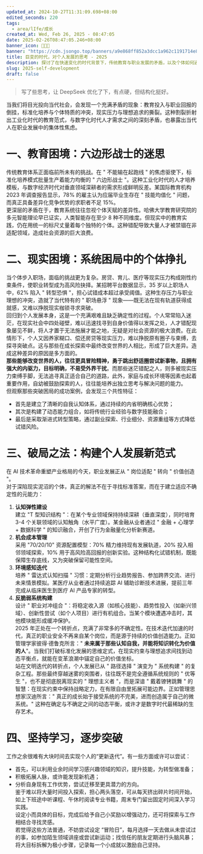 ```yaml
---
updated_at: 2024-10-27T11:31:09.698+08:00
edited_seconds: 220
tags:
  - area/lIfe/成长
created_at: Wed, Feb 26, 2025 - 08:47:05
date: 2025-02-26T08:47:05.246+08:00
banner_icon: 👨🏼‍🔬
banner: "https://cdn.jsongo.top/banners/a9e868ff852a3dcc1a962c1191714e8a.jpg"
title: 巨变的时代，对个人发展的思考 - 2025
description: 探讨了在快速变化的时代背景下，传统教育与职业发展的矛盾，以及个体如何通过自我认知、能力重构和生态突围等策略，在不确定性中实现个人价值的创造与突破。
slug: 2025-self-development
draft: false
---
```

>  写了些思考，让 DeepSeek 优化了下，有点硬，但结构化挺好。

当我们将目光投向当代社会，会发现一个充满矛盾的现象：教育投入与职业回报的倒挂，标准化培养与个体特质的冲突，现实压力与理想追求的撕裂。这种割裂折射出工业化时代的教育范式，与数字化时代人才需求之间的深刻矛盾，也暴露出当代人在职业发展中的集体性焦虑。

# 一、教育困境：六边形战士的迷思
传统教育体系正面临前所未有的挑战。在 " 不能输在起跑线 " 的焦虑驱使下，标准化培养模式批量生产着能力均衡的 " 六边形战士 "。这种工业化时代的人才培养模板，与数字经济时代对垂直领域深耕者的需求形成鲜明反差。某国际教育机构 2023 年调查报告显示，78% 的雇主认为应届毕业生存在 " 技能均值化 " 问题，而真正具备差异化竞争优势的求职者不足 15%。  
更深层的矛盾在于，教育系统往往忽视个体天赋的差异性。哈佛大学教育研究院的多元智能理论早已证实，人类智能存在至少 8 种不同维度。但现实中的教育实践，仍在用统一的标尺丈量着每个独特的个体。这种错配导致大量人才被禁锢在非适配领域，造成社会资源的巨大浪费。

# 二、现实困境：系统困局中的个体挣扎
当个体步入职场，面临的挑战更为复杂。房贷、育儿、医疗等现实压力构成刚性约束条件，使职业转型成为高风险抉择。某招聘平台数据显示，35 岁以上职场人中，62% 陷入 " 转型恐惧 "，担心试错成本超过承受阈值。这种生存压力与职业理想的冲突，造就了当代特有的 " 职场悬浮 " 现象——既无法在现有轨道获得成就感，又难以挣脱现实枷锁寻求突破。  
回归到个人发展本身，这是一个充满艰难且缺乏确定性的过程。个人常常陷入迷茫，在现实社会中四处碰壁，难以迅速找寻到自身价值得以发挥之处，人才错配现象屡见不鲜，将人才置于无法施展才能之地，无疑是对社会资源的极大浪费。在此情形下，个人又因养家糊口、偿还房贷等现实压力，难以挣脱原有圈子与束缚，去探寻突破点。这与那些在成长探索中最终改变世界的人相比，形成了巨大差异。造成这种差异的原因是多方面的。  
**那些能够改变世界的人，往往更具冒险精神，勇于跳出舒适圈尝试新事物，且拥有强大的内驱力，目标明确，不易受外界干扰**。而那些迷茫错配之人，则多被现实压力束缚手脚，无法追寻真正适合自己的道路，此外，家庭与成长环境等因素也起着重要作用，自幼被鼓励探索的人，往往能培养出独立思考与解决问题的能力。  
但观察那些突破困局的成功案例，会发现三个共性特征：
- 首先是建立了清晰的自我认知体系，通过持续的内省明确核心优势；
- 其次是构建了动态能力组合，如将传统行业经验与数字技能融合；
- 最后是采取渐进式转型策略，通过副业探索、行业细分、资源重组等方式降低试错风险。

# 三、破局之法：构建个人发展新范式
在 AI 技术革命重塑产业格局的今天，职业发展正从 " 岗位适配 " 转向 " 价值创造 "。  
对于深陷现实泥沼的个体，真正的解法不在于寻找标准答案，而在于建立适应不确定性的元能力：
1. **认知弹性建设**  
    建立 "T 型知识结构 "：在某个专业领域保持持续深耕（垂直深度），同时培育 3-4 个关联领域的认知触角（水平广度）。某金融从业者通过 " 金融 + 心理学 + 数据科学 " 的知识融合，开创了行为金融量化分析新赛道。
2. **机会成本管理**  
    采用 "70/20/10" 资源配置模型：70% 精力维持现有发展轨道，20% 投入相邻领域探索，10% 用于高风险高回报的创新实验。这种结构化试错机制，既能保障生存底线，又为突破保留可能性空间。
3. **环境感知迭代**  
    培养 " 雷达式认知扫描 " 习惯：定期分析行业趋势报告、参加跨界交流、进行未来情景模拟。某医疗从业者通过持续追踪 AI 辅助诊断技术进展，提前三年完成从临床医生到医疗 AI 产品专家的转型。
4. **反脆弱系统构建**  
    设计 " 职业对冲组合 "：将稳定收入源（如核心技能）、趋势性投入（如新兴领域）、创新性尝试（如个人项目）进行有机组合。当某个模块遭遇冲击时，其他模块能形成缓冲保护。  
2025 年正处在一个转折点，充满了非常多的不确定性。在技术迭代加速的时代，真正的职业安全不再来自某个岗位，而是源于持续的价值创造能力。正如管理学家彼得·德鲁克所言：" **未来属于那些认知自我，并能将知识转化为价值的人**"。当我们打破标准化发展的思维定式，在现实约束与理想追求间找到动态平衡点，就能在变革浪潮中锚定自己的价值坐标。  
站在文明迭代的转折点，个人发展已从 " 路径选择 " 演变为 " 系统构建 " 的复杂工程。那些最终穿越迷雾的突围者，往往既不是完全遵循系统规则的 " 优等生 "，也不是彻底脱离现实的 " 理想主义者 "，而是深谙 " 戴着镣铐跳舞 " 的智慧：在现实约束中保持战略定力，在有限自由里拓展可能边界。正如管理思想家汉迪所言：" 真正的成长始于接受系统的不完美，进而创造属于自己的微系统。" 这种在确定与不确定之间的动态平衡，或许才是数字时代最稀缺的生存艺术。

# 四、坚持学习，逐步突破
工作之余很难有大块时间去实现个人的“更新迭代”。有一些方面或许可以尝试：
- 首先，可以利用业余时间学习感兴趣领域的知识，提升技能，为转型做准备；
- 积极拓展人脉，或许能发现新机遇；
- 分析自身现有工作优势，尝试迁移至更具潜力的方向。  
鉴于难以将大量时间投入探索，担心两头落空，可从每天挤出碎片时间开始，如上下班途中听课程、午休时阅读专业书籍，周末专门留出固定时间深入学习实践。  
设定小而具体的目标，完成后给予自己小奖励以增强动力，还可将探索与工作相结合寻找灵感。  
若觉得这些方法普通，不妨尝试设定 “冒险日”，每月选择一天去做从未尝试过的事，如参加陌生领域讲座或尝试新运动；找信任的朋友定期进行头脑风暴；将大目标拆解为极小步骤，记录每一个小成就以激励自己坚持。
